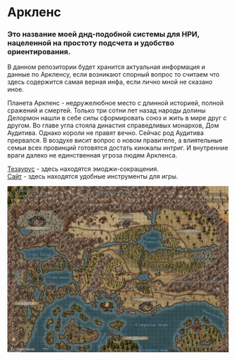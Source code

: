 # Аркленс
### Это название моей днд-подобной системы для НРИ, нацеленной на простоту подсчета и удобство ориентирования. 
В данном репозитории будет хранится актуальная информация и данные по Аркленсу, если возникают спорный вопрос то считаем что здесь содержится самая верная инфа, если лично мной не сказано иное.

Планета Аркленс - недружелюбное место с длинной историей, полной сражений и смертей. Только три сотни лет назад народы долины Делормон нашли в себе
силы сформировать союз и жить в мире друг с другом. Во главе угла стояла династия справедливых монархов, Дом Аудитива. Однако короли не правят вечно.
Сейчас род Аудитива прервался. В воздухе висит вопрос о новом правителе, а влиятельные семьи всех провинций готовятся достать кинжалы интриг.
И внутренние враги далеко не единственная угроза людям Аркленса.

[Тезаурус](https://github.com/MindHardt/Arklens-guides/blob/main/Тезаурус.md) - здесь находятся эмоджи-сокращения.  
[Сайт](http://un1ver5e.ddns.net) - здесь находятся удобные инструменты для игры.

![Карта Аркленса](./Галерея/map.jpg)
